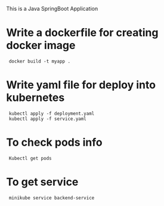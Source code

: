  This is a Java SpringBoot Application

# Write a dockerfile for creating  docker image
     docker build -t myapp .

# Write yaml file for deploy into kubernetes
     kubectl apply -f deployment.yaml 
     kubectl apply -f service.yaml
    
# To check pods info
     Kubectl get pods
    
# To get service 
     minikube service backend-service
